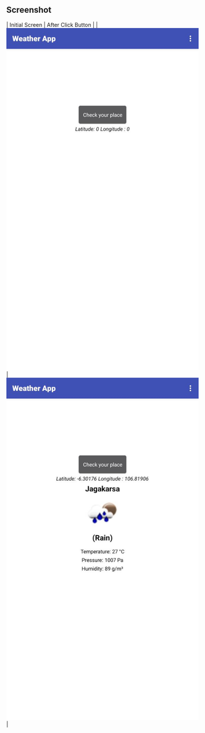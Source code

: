 ## Screenshot

| Initial Screen | After Click Button |
| ![alt](screenshot/Screen1.jpg) | ![alt](screenshot/Screen2.jpg) |
